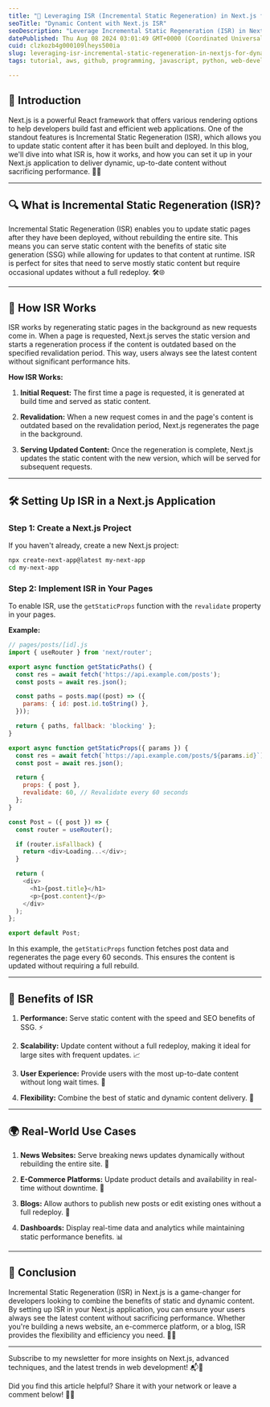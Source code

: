 ```yaml
---
title: "🚀 Leveraging ISR (Incremental Static Regeneration) in Next.js for Dynamic Content"
seoTitle: "Dynamic Content with Next.js ISR"
seoDescription: "Leverage Incremental Static Regeneration (ISR) in Next.js to deliver dynamic, up-to-date content efficiently without sacrificing performance"
datePublished: Thu Aug 08 2024 03:01:49 GMT+0000 (Coordinated Universal Time)
cuid: clzkozb4g000109lheys500ia
slug: leveraging-isr-incremental-static-regeneration-in-nextjs-for-dynamic-content
tags: tutorial, aws, github, programming, javascript, python, web-development, nodejs, machine-learning, webdev, reactjs, html5, typescript, devops, frontend-development

---
```


## 🌟 Introduction

Next.js is a powerful React framework that offers various rendering options to help developers build fast and efficient web applications. One of the standout features is Incremental Static Regeneration (ISR), which allows you to update static content after it has been built and deployed. In this blog, we'll dive into what ISR is, how it works, and how you can set it up in your Next.js application to deliver dynamic, up-to-date content without sacrificing performance. 🌟🚀

---

## 🔍 What is Incremental Static Regeneration (ISR)?

Incremental Static Regeneration (ISR) enables you to update static pages after they have been deployed, without rebuilding the entire site. This means you can serve static content with the benefits of static site generation (SSG) while allowing for updates to that content at runtime. ISR is perfect for sites that need to serve mostly static content but require occasional updates without a full redeploy. 🛠️🌐

---

## 🔄 How ISR Works

ISR works by regenerating static pages in the background as new requests come in. When a page is requested, Next.js serves the static version and starts a regeneration process if the content is outdated based on the specified revalidation period. This way, users always see the latest content without significant performance hits.

**How ISR Works:**

1. **Initial Request:** The first time a page is requested, it is generated at build time and served as static content.
    
2. **Revalidation:** When a new request comes in and the page's content is outdated based on the revalidation period, Next.js regenerates the page in the background.
    
3. **Serving Updated Content:** Once the regeneration is complete, Next.js updates the static content with the new version, which will be served for subsequent requests.
    

---

## 🛠️ Setting Up ISR in a Next.js Application

### Step 1: Create a Next.js Project

If you haven't already, create a new Next.js project:

```bash
npx create-next-app@latest my-next-app
cd my-next-app
```

### Step 2: Implement ISR in Your Pages

To enable ISR, use the `getStaticProps` function with the `revalidate` property in your pages.

**Example:**

```javascript
// pages/posts/[id].js
import { useRouter } from 'next/router';

export async function getStaticPaths() {
  const res = await fetch('https://api.example.com/posts');
  const posts = await res.json();

  const paths = posts.map((post) => ({
    params: { id: post.id.toString() },
  }));

  return { paths, fallback: 'blocking' };
}

export async function getStaticProps({ params }) {
  const res = await fetch(`https://api.example.com/posts/${params.id}`);
  const post = await res.json();

  return {
    props: { post },
    revalidate: 60, // Revalidate every 60 seconds
  };
}

const Post = ({ post }) => {
  const router = useRouter();

  if (router.isFallback) {
    return <div>Loading...</div>;
  }

  return (
    <div>
      <h1>{post.title}</h1>
      <p>{post.content}</p>
    </div>
  );
};

export default Post;
```

In this example, the `getStaticProps` function fetches post data and regenerates the page every 60 seconds. This ensures the content is updated without requiring a full rebuild.

---

## 🎉 Benefits of ISR

1. **Performance:** Serve static content with the speed and SEO benefits of SSG. ⚡
    
2. **Scalability:** Update content without a full redeploy, making it ideal for large sites with frequent updates. 📈
    
3. **User Experience:** Provide users with the most up-to-date content without long wait times. 🚀
    
4. **Flexibility:** Combine the best of static and dynamic content delivery. 🌟
    

---

## 🌍 Real-World Use Cases

1. **News Websites:** Serve breaking news updates dynamically without rebuilding the entire site. 📰
    
2. **E-Commerce Platforms:** Update product details and availability in real-time without downtime. 🛒
    
3. **Blogs:** Allow authors to publish new posts or edit existing ones without a full redeploy. 📝
    
4. **Dashboards:** Display real-time data and analytics while maintaining static performance benefits. 📊
    

---

## 🎉 Conclusion

Incremental Static Regeneration (ISR) in Next.js is a game-changer for developers looking to combine the benefits of static and dynamic content. By setting up ISR in your Next.js application, you can ensure your users always see the latest content without sacrificing performance. Whether you're building a news website, an e-commerce platform, or a blog, ISR provides the flexibility and efficiency you need. 🌟🚀

---

Subscribe to my newsletter for more insights on Next.js, advanced techniques, and the latest trends in web development! 📬🚀

Did you find this article helpful? Share it with your network or leave a comment below! 🙌💬
